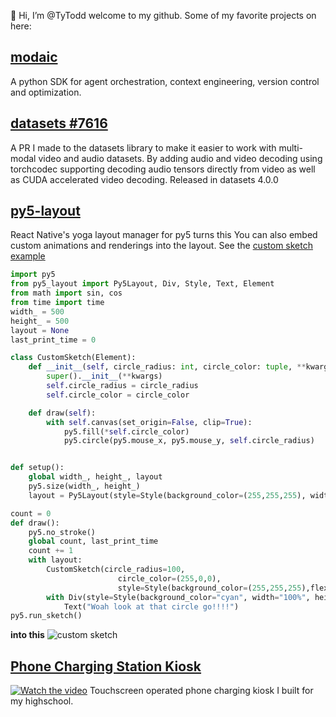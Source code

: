 👋 Hi, I’m @TyTodd welcome to my github. Some of my favorite projects on here:
## [modaic](https://github.com/modaic-ai/modaic)
A python SDK for agent orchestration, context engineering, version control and optimization.
## [datasets #7616](https://github.com/huggingface/datasets/pull/7616) 
A PR I made to the datasets library to make it easier to work with multi-modal video and audio datasets. By adding audio and video decoding using torchcodec supporting decoding audio tensors directly from video as well as CUDA accelerated video decoding. Released in datasets 4.0.0

## [py5-layout](https://github.com/TyTodd/py5-layout)
React Native's yoga layout manager for py5 turns this
You can also embed custom animations and renderings into the layout. See the [custom sketch example](./examples/custom_sketch.py)

```python
import py5
from py5_layout import Py5Layout, Div, Style, Text, Element
from math import sin, cos
from time import time
width_ = 500
height_ = 500
layout = None
last_print_time = 0

class CustomSketch(Element):
    def __init__(self, circle_radius: int, circle_color: tuple, **kwargs):
        super().__init__(**kwargs)
        self.circle_radius = circle_radius
        self.circle_color = circle_color

    def draw(self):
        with self.canvas(set_origin=False, clip=True):
            py5.fill(*self.circle_color)
            py5.circle(py5.mouse_x, py5.mouse_y, self.circle_radius)


def setup():
    global width_, height_, layout
    py5.size(width_, height_)
    layout = Py5Layout(style=Style(background_color=(255,255,255), width="100%", height="100%"), width=width_, height=height_)

count = 0
def draw():
    py5.no_stroke()
    global count, last_print_time
    count += 1
    with layout:
        CustomSketch(circle_radius=100,
                        circle_color=(255,0,0),
                        style=Style(background_color=(255,255,255),flex=1), width=width_, height=height_)
        with Div(style=Style(background_color="cyan", width="100%", height="50%", justify_content="center", align_items="center", align_content="center", font_size=40), name="div2"):
            Text("Woah look at that circle go!!!!")
py5.run_sketch()
```

**into this**
![custom sketch]([./examples/custom_sketch.gif](https://github.com/TyTodd/py5-layout/blob/c9e807431f98d4d06c19038beb155f72566033dc/examples/custom_sketch.gif))

## [Phone Charging Station Kiosk](https://github.com/TyTodd/charging-station)
[![Watch the video](https://img.youtube.com/vi/dQw4w9WgXcQ/0.jpg)](https://youtu.be/LPlF9MMSO6k)
Touchscreen operated phone charging kiosk I built for my highschool.



<!---
TyTodd/TyTodd is a ✨ special ✨ repository because its `README.md` (this file) appears on your GitHub profile.
You can click the Preview link to take a look at your changes.
- TODO
- add Scribe and BioWallet
--->
